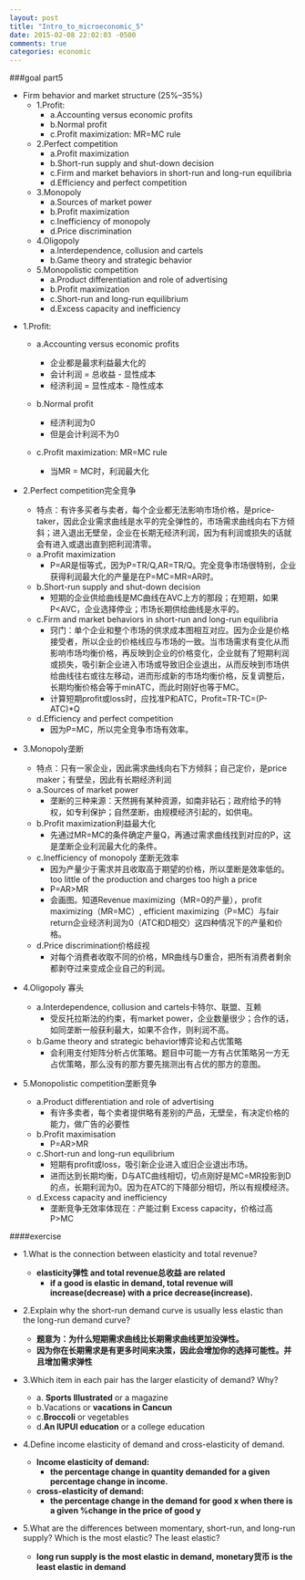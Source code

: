 ```yaml
---
layout: post
title: "Intro_to_microeconomic_5"
date: 2015-02-08 22:02:03 -0500
comments: true
categories: economic
---
```


###goal part5
- Firm behavior and market structure (25%–35%)
	- 1.Profit:
		- a.Accounting versus economic profits 
	    - b.Normal profit
		- c.Profit maximization: MR=MC rule
	- 2.Perfect competition
		- a.Profit maximization
		- b.Short-run supply and shut-down decision
		- c.Firm and market behaviors in short-run and long-run equilibria
		- d.Efficiency and perfect competition
	- 3.Monopoly
		- a.Sources of market power 
		- b.Profit maximization
		- c.Inefficiency of monopoly 
		- d.Price discrimination
	- 4.Oligopoly
		- a.Interdependence, collusion and cartels
		- b.Game theory and strategic behavior
	- 5.Monopolistic competition
		- a.Product differentiation and role of advertising
		- b.Profit maximization
		- c.Short-run and long-run equilibrium
		- d.Excess capacity and inefficiency
<!--more-->

- 1.Profit:
	 - a.Accounting versus economic profits 
	     - 企业都是最求利益最大化的
	     - 会计利润 = 总收益 - 显性成本
	     - 经济利润 = 显性成本 - 隐性成本
	     
	 - b.Normal profit
	     - 经济利润为0
	     - 但是会计利润不为0
    - c.Profit maximization: MR=MC rule
        - 当MR = MC时，利润最大化


- 2.Perfect competition完全竞争
    - 特点：有许多买者与卖者，每个企业都无法影响市场价格，是price-taker，因此企业需求曲线是水平的完全弹性的，市场需求曲线向右下方倾斜；进入退出无壁垒，企业在长期无经济利润，因为有利润或损失的话就会有进入或退出直到把利润清零。
	- a.Profit maximization
	    - P=AR是恒等式，因为P=TR/Q,AR=TR/Q。完全竞争市场很特别，企业获得利润最大化的产量是在P=MC=MR=AR时。
	- b.Short-run supply and shut-down decision
	    - 短期的企业供给曲线是MC曲线在AVC上方的那段；在短期，如果P<AVC，企业选择停业；市场长期供给曲线是水平的。
	- c.Firm and market behaviors in short-run and long-run equilibria
	    - 窍门：单个企业和整个市场的供求成本图相互对应。因为企业是价格接受者，所以企业的价格线应与市场的一致。当市场需求有变化从而影响市场均衡价格，再反映到企业的价格变化，企业就有了短期利润或损失，吸引新企业进入市场或导致旧企业退出，从而反映到市场供给曲线往右或往左移动，进而形成新的市场均衡价格，反复调整后，长期均衡价格会等于minATC，而此时刚好也等于MC。        - 计算短期profit或loss时，应找准P和ATC，Profit=TR-TC=(P-ATC)*Q
	- d.Efficiency and perfect competition
	    - 因为P=MC，所以完全竞争市场有效率。

- 3.Monopoly垄断
    - 特点：只有一家企业，因此需求曲线向右下方倾斜；自己定价，是price maker；有壁垒，因此有长期经济利润
	- a.Sources of market power 
	    - 垄断的三种来源：天然拥有某种资源，如南非钻石；政府给予的特权，如专利保护；自然垄断，由规模经济引起的，如供电。
	- b.Profit maximization利益最大化
	    - 先通过MR=MC的条件确定产量Q，再通过需求曲线找到对应的P，这是垄断企业利润最大化的条件。
	- c.Inefficiency of monopoly 垄断无效率
	    - 因为产量少于需求并且收取高于期望的价格，所以垄断是效率低的。too little of the production and charges too high a price
	    - P=AR>MR
	    - 会画图。知道Revenue maximizing（MR=0的产量），profit maximizing（MR=MC）, efficient maximizing（P=MC）与fair return企业经济利润为0（ATC和D相交）这四种情况下的产量和价格。
	- d.Price discrimination价格歧视
	    - 对每个消费者收取不同的价格，MR曲线与D重合，把所有消费者剩余都剥夺过来变成企业自己的利润。


- 4.Oligopoly 寡头
	- a.Interdependence, collusion and cartels卡特尔、联盟、互赖
		 - 受反托拉斯法的约束，有market power，企业数量很少；合作的话，如同垄断一般获利最大，如果不合作，则利润不高。
	- b.Game theory and strategic behavior博弈论和占优策略
		 - 会利用支付矩阵分析占优策略。题目中可能一方有占优策略另一方无占优策略，那么没有的那方要先揣测出有占优的那方的意图。


- 5.Monopolistic competition垄断竞争
	- a.Product differentiation and role of advertising
		 - 有许多卖者，每个卖者提供略有差别的产品，无壁垒，有决定价格的能力，做广告的必要性
	- b.Profit maximisation
	    - P=AR>MR
	- c.Short-run and long-run equilibrium
	    - 短期有profit或loss，吸引新企业进入或旧企业退出市场。
	    - 进而达到长期均衡，D与ATC曲线相切，切点刚好是MC=MR投影到D的点，长期利润为0。因为在ATC的下降部分相切，所以有规模经济。
	- d.Excess capacity and inefficiency
	    - 垄断竞争无效率体现在：产能过剩 Excess capacity，价格过高 P>MC


####exercise
- 1.What is the connection between elasticity and total revenue?
    - **elasticity弹性 and total revenue总收益 are related**
        - **if a good is elastic in demand, total revenue will increase(decrease) with a price decrease(increase).**
        - 2.Explain why the short-run demand curve is usually less elastic than the long-run demand curve?
    - **题意为：为什么短期需求曲线比长期需求曲线更加没弹性。**
    - **因为你在长期需求是有更多时间来决策，因此会增加你的选择可能性。并且增加需求弹性**
    
    - 3.Which item in each pair has the larger elasticity of demand? Why?    - a. **Sports Illustrated** or a magazine    - b.Vacations or **vacations in Cancun**    - c.**Broccoli** or vegetables    - d.**An IUPUI education** or a college education
    - 4.Define income elasticity of demand and cross-elasticity of demand.
    - **Income elasticity of demand:**
        - **the percentage change in quantity demanded for a given percentage change in income.**
    - **cross-elasticity of demand:** 
        - **the percentage change in the demand for good x when there is a given %change in the price of good y**- 5.What are the differences between momentary, short-run, and long-run supply? Which is the most elastic? The least elastic?     - **long run supply is the most elastic in demand, monetary货币 is the least elastic in demand**





